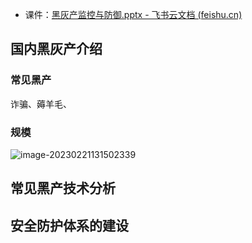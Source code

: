 - 课件：[‌⁤﻿﻿‍‌‌﻿‬⁡⁣⁤﻿⁤﻿⁤⁤⁡‍⁢‬⁢⁡⁢‌⁣﻿﻿⁤⁤‍⁡⁡‌‬‌‍‌‍‍‬黑灰产监控与防御.pptx - 飞书云文档 (feishu.cn)](https://bytedance.feishu.cn/file/boxcnuGOUSNuZmFvPkzyAmNwOr4)



## 国内黑灰产介绍

### 常见黑产

诈骗、薅羊毛、

### 规模

![image-20230221131502339](https://pic-1257412153.cos.ap-nanjing.myqcloud.com/images/images/2023/02/21/image-20230221131502339-cd9bd1.png)

## 常见黑产技术分析





## 安全防护体系的建设